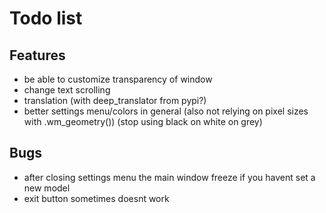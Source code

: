 # Todo list
## Features
  - be able to customize transparency of window
  - change text scrolling
  - translation (with deep_translator from pypi?)
  - better settings menu/colors in general (also not relying on pixel sizes with .wm_geometry()) (stop using black on white on grey)

## Bugs
  - after closing settings menu the main window freeze if you havent set a new model
  - exit button sometimes doesnt work